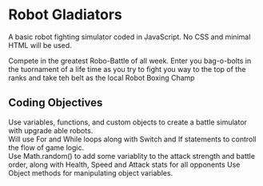 # Robot Gladiators
A basic robot fighting simulator coded in JavaScript. No CSS and minimal HTML will be used.

Compete in the greatest Robo-Battle of all week. Enter you bag-o-bolts in the tuornament of a life time as you try to fight you way to the top of the ranks and take teh belt as the local Robot Boxing Champ

## Coding Objectives
Use variables, functions, and custom objects to create a battle simulator with upgrade able robots. \
Will use For and While loops along with Switch and If statements to controll the flow of game logic. \
Use Math.random() to add some variablity to the attack strength and battle order, along with Health, Speed and Attack stats for all opponents 
Use Object methods for manipulating object variables.
